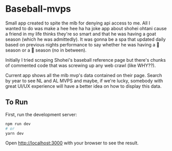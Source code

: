 # Baseball-mvps

Small app created to spite the mlb for denying api access to me. All I wanted to do was make a hee hee ha ha joke app about shohei ohtani cause a friend in my life thinks they're so smart and that he was having a goat season (which he was admittedly). It was gonna be a spa that updated daily based on previous nights performance to say whether he was having a 🐐 season or a 💩 season (no in between).

Initially I tried scraping Shohei's baseball reference page but there's chunks of commented code that was screwing up any web crawl (like WHY??).

Current app shows all the mlb mvp's data contained on their page. Search by year to see NL and AL MVPS and maybe, if we're lucky, somebody with great UI/UX experience will have a better idea on how to display this data.

## To Run

First, run the development server:

```bash
npm run dev
# or
yarn dev
```

Open [http://localhost:3000](http://localhost:3000) with your browser to see the result.
